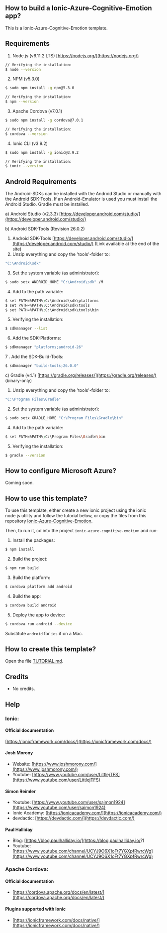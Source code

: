 ## How to build a Ionic-Azure-Cognitive-Emotion app?

This is a Ionic-Azure-Cognitive-Emotion template.

## Requirements
1. Node.js (v6.11.2 LTS) [https://nodejs.org/](https://nodejs.org/)
  ```bash
  // Verifying the installation:
  $ node --version
  ```
2. NPM (v5.3.0)
  ```bash
  $ sudo npm install -g npm@5.3.0
  ```
  ```bash
  // Verifying the installation:
  $ npm --version
  ```
3. Apache Cordova (v7.0.1)
  ```bash
  $ sudo npm install -g cordova@7.0.1
  ```
  ```bash
  // Verifying the installation:
  $ cordova --version
  ```
4. Ionic CLI (v3.9.2)
  ```bash
  $ sudo npm install -g ionic@3.9.2
  ```
  ```bash
  // Verifying the installation:
  $ ionic --version
  ```

## Android Requirements
The Android-SDKs can be installed with the Android Studio or manually with the Android SDK-Tools. If an Android-Emulator is used you must install the Android Studio. Gradle must be installed.

a) Android Studio (v2.3.3) [https://developer.android.com/studio/](https://developer.android.com/studio/)

b) Android SDK-Tools (Revision 26.0.2)
  1. Android SDK-Tools [https://developer.android.com/studio/](https://developer.android.com/studio/) (Link available at the end of the site)
  2. Unzip everything and copy the 'tools'-folder to:
  ```bash
  "C:\Android\sdk"
  ```
  3. Set the system variable (as administrator):
  ```bash
  $ sudo setx ANDROID_HOME "C:\Android\sdk" /M
  ```
  4. Add to the path variable:
  ```bash
  $ set PATH=%PATH%;C:\Android\sdk\platforms
  $ set PATH=%PATH%;C:\Android\sdk\tools
  $ set PATH=%PATH%;C:\Android\sdk\tools\bin
  ```
  5. Verifying the installation:
  ```bash
  $ sdkmanager --list
  ```
  6. Add the SDK-Platforms:
  ```bash
  $ sdkmanager "platforms;android-26"
  ```
  7 . Add the SDK-Build-Tools:
  ```bash
  $ sdkmanager "build-tools;26.0.0"
  ```

c) Gradle (v4.1) [https://gradle.org/releases/](https://gradle.org/releases/) (binary-only)
  1. Unzip everything and copy the 'tools'-folder to:
  ```bash
  "C:\Program Files\Gradle"
  ```
  2. Set the system variable (as administrator):
  ```bash
  $ sudo setx GRADLE_HOME "C:\Program Files\Gradle\bin"
  ```
  4. Add to the path variable:
  ```bash
  $ set PATH=%PATH%;C:\Program Files\Gradle\bin
  ```
  5. Verifying the installation:
  ```bash
  $ gradle --version
  ```

## How to configure Microsoft Azure?

Coming soon.

## How to use this template?

To use this template, either create a new ionic project using the ionic node.js utility and follow the tutorial below, or copy the files from this repository [Ionic-Azure-Cognitive-Emotion](https://github.com/jschax/ionic-azure-cognitive-emotion).

Then, to run it, cd into the project `ionic-azure-cognitive-emotion` and run:

1. Install the packages:
  ```bash
  $ npm install
  ```
2. Build the project:
  ```bash
  $ npm run build
  ```
3. Build the platform:
  ```bash
  $ cordova platform add android
  ```
4. Build the app:
  ```bash
  $ cordova build android
  ```
5. Deploy the app to device:
  ```bash
  $ cordova run android --device
  ```

Substitute `android` for `ios` if on a Mac.

## How to create this template?
Open the file [TUTORIAL.md](TUTORIAL.md).

## Credits
- No credits.

## Help
### Ionic:

#### Official documentation
[https://ionicframework.com/docs/](https://ionicframework.com/docs/)

#### Josh Morony
- Website: [https://www.joshmorony.com/](https://www.joshmorony.com/)
- Youtube: [https://www.youtube.com/user/LittlejTFS](https://www.youtube.com/user/LittlejTFS)

#### Simon Reimler
- Youtube: [https://www.youtube.com/user/saimon1924](https://www.youtube.com/user/saimon1924)
- Ionic Academy: [https://ionicacademy.com/](https://ionicacademy.com/)
- devdactic: [https://devdactic.com/](https://devdactic.com/)

#### Paul Halliday
- Blog: [https://blog.paulhalliday.io/](https://blog.paulhalliday.io/?)
- Youtube: [https://www.youtube.com/channel/UCYJ9O6X1oFt7YGXpfRwrcWg](https://www.youtube.com/channel/UCYJ9O6X1oFt7YGXpfRwrcWg)

### Apache Cordova:
#### Official documentation
- [https://cordova.apache.org/docs/en/latest/](https://cordova.apache.org/docs/en/latest/)

#### Plugins supported with Ionic
- [https://ionicframework.com/docs/native/](https://ionicframework.com/docs/native/) 
